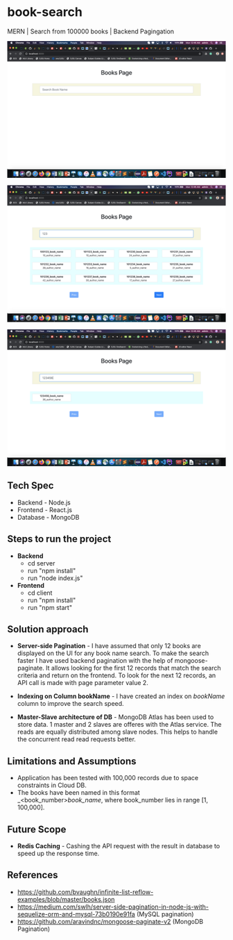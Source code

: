 # book-search
MERN | Search from 100000 books | Backend Pagingation

![book_image_1](https://github.com/Suyash906/book-search/blob/main/screenshots/book_search_1.png)

![book_image_2](https://github.com/Suyash906/book-search/blob/main/screenshots/book_search_2.png)

![book_image_2](https://github.com/Suyash906/book-search/blob/main/screenshots/book_search_3.png)

## Tech Spec
- Backend - Node.js
- Frontend - React.js
- Database - MongoDB

## Steps to run the project
- **Backend**
  - cd server
  - run "npm install"
  - run "node index.js"
- **Frontend**
  - cd client
  - run "npm install"
  - run "npm start"

## Solution approach
- **Server-side Pagination** - I have assumed that only 12 books are displayed on the UI for any book name search. To make the search faster I have used backend pagination with the help of mongoose-paginate. It allows looking for the first 12 records that match the search criteria and return on the frontend. To look for the next 12 records, an API call is made with page parameter value 2.

- **Indexing on Column bookName** - I have created an index on _bookName_ column to improve the search speed.

- **Master-Slave architecture of DB** - MongoDB Atlas has been used to store data. 1 master and 2 slaves are offeres with the Atlas service. The reads are equally distributed among slave nodes. This helps to handle the concurrent read read requests better.

## Limitations and Assumptions
- Application has been tested with 100,000 records due to space constraints in Cloud DB.
- The books have been named in this format _<book_number>_book_name_, where book_number lies in range [1, 100,000].

## Future Scope
- **Redis Caching** -  Cashing the API request with the result in database to speed up the response time.

## References
- https://github.com/bvaughn/infinite-list-reflow-examples/blob/master/books.json
- https://medium.com/swlh/server-side-pagination-in-node-js-with-sequelize-orm-and-mysql-73b0190e91fa (MySQL pagination)
- https://github.com/aravindnc/mongoose-paginate-v2  (MongoDB Pagination)
